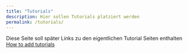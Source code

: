 ```yaml
---
title: "Tutorials"
description: Hier sollen Tutorials platziert werden
permalink: /tutorials/
---
```

Diese Seite soll später Links zu den eigentlichen Tutorial Seiten enthalten
[How to add tutorials](https://ecksteind.github.io/tutorials/how-to-add-tutorials/)
